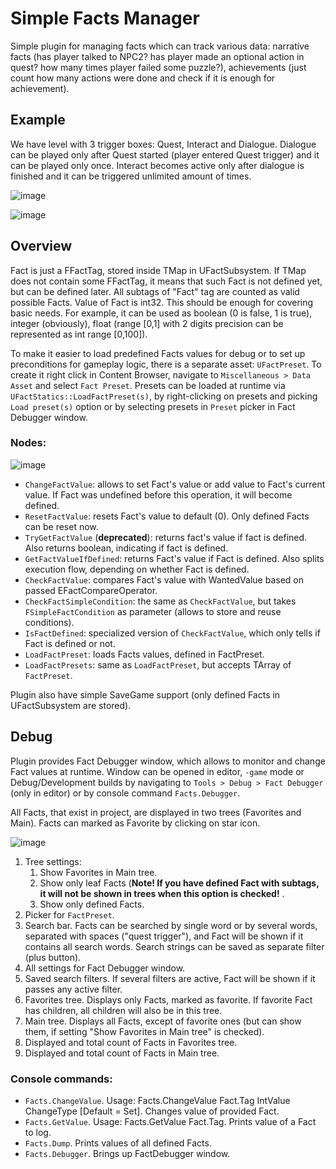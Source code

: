 # Simple Facts Manager
Simple plugin for managing facts which can track various data: narrative facts (has player talked to NPC2? has player made an optional action in quest? how many times player failed some puzzle?), achievements (just count how many actions were done and check if it is enough for achievement).

## Example 
We have level with 3 trigger boxes: Quest, Interact and Dialogue. 
Dialogue can be played only after Quest started (player entered Quest trigger) and it can be played only once. 
Interact becomes active only after dialogue is finished and it can be triggered unlimited amount of times.

![image](https://github.com/MaksymKapelianovych/SimpleFactsManager/assets/48297221/4dc0423e-b9d1-41a0-b622-87a0c8e72abe)

![image](https://github.com/user-attachments/assets/cfcbaf65-6b07-441f-9582-cd7a2627c0b3)

## Overview
Fact is just a FFactTag, stored inside TMap in UFactSubsystem. If TMap does not contain some FFactTag, it means that such Fact is not defined yet, but can be defined later. All subtags of "Fact" tag are counted as valid possible Facts.
Value of Fact is int32. This should be enough for covering basic needs. For example, it can be used as boolean (0 is false, 1 is true), integer (obviously), float (range [0,1] with 2 digits precision can be represented as int range [0,100]).

To make it easier to load predefined Facts values for debug or to set up preconditions for gameplay logic, there is a separate asset: `UFactPreset`. To create it right click in Content Browser, navigate to `Miscellaneous > Data Asset` and select `Fact Preset`.
Presets can be loaded at runtime via `UFactStatics::LoadFactPreset(s)`, by right-clicking on presets and picking `Load preset(s)` option or by selecting presets in `Preset` picker in Fact Debugger window. 

### Nodes:
![image](https://github.com/user-attachments/assets/4263d2a6-eefc-4f0b-9954-6c926c18816f)

 - `ChangeFactValue`: allows to set Fact's value or add value to Fact's current value. If Fact was undefined before this operation, it will become defined.
 - `ResetFactValue`: resets Fact's value to default (0). Only defined Facts can be reset now.
 - `TryGetFactValue` (**deprecated**): returns fact's value if fact is defined. Also returns boolean, indicating if fact is defined.
 - `GetFactValueIfDefined`: returns Fact's value if Fact is defined. Also splits execution flow, depending on whether Fact is defined.
 - `CheckFactValue`: compares Fact's value with WantedValue based on passed EFactCompareOperator.
 - `CheckFactSimpleCondition`: the same as `CheckFactValue`, but takes ``FSimpleFactCondition`` as parameter (allows to store and reuse conditions).
 - `IsFactDefined`: specialized version of `CheckFactValue`, which only tells if Fact is defined or not.
 - `LoadFactPreset`: loads Facts values, defined in FactPreset.
 - `LoadFactPresets`: same as `LoadFactPreset`, but accepts TArray of `FactPreset`.
   
Plugin also have simple SaveGame support (only defined Facts in UFactSubsystem are stored).

## Debug
Plugin provides Fact Debugger window, which allows to monitor and change Fact values at runtime. Window can be opened in editor, `-game` mode or Debug/Development builds by navigating to `Tools > Debug > Fact Debugger` (only in editor) or by console command `Facts.Debugger`.

All Facts, that exist in project, are displayed in two trees (Favorites and Main). Facts can marked as Favorite by clicking on star icon.

![image](https://github.com/user-attachments/assets/412373df-9306-4fec-a580-b6e8fada453f)

1. Tree settings:
   1. Show Favorites in Main tree.
   2. Show only leaf Facts (**Note! If you have defined Fact with subtags, it will not be shown in trees when this option is checked!** .
   3. Show only defined Facts.
2. Picker for `FactPreset`.
3. Search bar. Facts can be searched by single word or by several words, separated with spaces ("quest trigger"), and Fact will be shown if it contains all search words.
Search strings can be saved as separate filter (plus button).
4. All settings for Fact Debugger window.
5. Saved search filters. If several filters are active, Fact will be shown if it passes any active filter.
6. Favorites tree. Displays only Facts, marked as favorite. If favorite Fact has children, all children will also be in this tree.
7. Main tree. Displays all Facts, except of favorite ones (but can show them, if setting "Show Favorites in Main tree" is checked).
8. Displayed and total count of Facts in Favorites tree.
9. Displayed and total count of  Facts in Main tree.

### Console commands:
 - `Facts.ChangeValue`. Usage: Facts.ChangeValue Fact.Tag IntValue ChangeType [Default = Set]. Changes value of provided Fact.
 - `Facts.GetValue`. Usage: Facts.GetValue Fact.Tag. Prints value of a Fact to log.
 - `Facts.Dump`. Prints values of all defined Facts.
 - `Facts.Debugger`. Brings up FactDebugger window.
